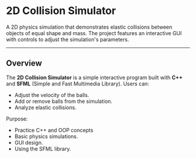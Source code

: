 # **2D Collision Simulator**

A 2D physics simulation that demonstrates elastic collisions between objects of equal shape and mass. The project features an interactive GUI with controls to adjust the simulation's parameters.

---

## **Overview**

The **2D Collision Simulator** is a simple interactive program built with **C++** and **SFML** (Simple and Fast Multimedia Library). Users can:

- Adjust the velocity of the balls.
- Add or remove balls from the simulation.
- Analyze elastic collisions.

Purpose:

- Practice C++ and OOP concepts
- Basic physics simulations.
- GUI design.
- Using the SFML library.
